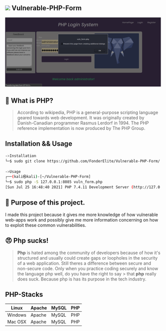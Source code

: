 ## <img src="https://camo.githubusercontent.com/2badf7d76ce3d128c84cbc1f96709ab9ff04aaf9c387bbd26b3e8646df995ec7/68747470733a2f2f696d672e69636f6e73382e636f6d2f636f6c6f722f34382f3030303030302f7068702e706e67"> Vulnerable-PHP-Form

<img src="vuln_form.png" width=800px>

## 🐘 What is PHP?
> According to wikipedia, PHP is a general-purpose scripting language geared towards web development. It was originally created by Danish-Canadian programmer Rasmus Lerdorf in 1994. The PHP reference implementation is now produced by The PHP Group.

## Installation && Usage
```bash
->Installation
└─$ sudo git clone https://github.com/FonderElite/Vulnerable-PHP-Form/

->Usage
┌──(kali㉿kali)-[~/Vulnerable-PHP-Form]
└─$ sudo php -S 127.0.0.1:8085 vuln_form.php                
[Sun Jul 25 16:48:40 2021] PHP 7.4.11 Development Server (http://127.0.0.1:8085) started
```

## 👷 Purpose of this project.
I made this project because it gives me more knowledge of how vulnerable web-apps work and possibly give me more information concerning on how to exploit these common vulnerabilities.

## 😠 Php sucks!
> **Php** is hated among the community of developers because of how it's structured and usually could create gaps or loopholes in the security of a web application.
> Still theres a difference between secure and non-secure code. Only when you practice coding securely and know the language php well, do you have the right to say > that **php** really does suck. Because php is has its purpose in the tech industry.

## PHP-Stacks
| Linux  | Apache |  MySQL | PHP |
|---|---|---|---|
| Windows | Apache  | MySQL | PHP |
| Mac OSX | Apache | MySQL | PHP
